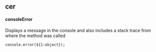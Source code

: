 ## cer
#### consoleError
Displays a message in the console and also includes a stack trace from where the method was called
```
console.error(${1:object});
```